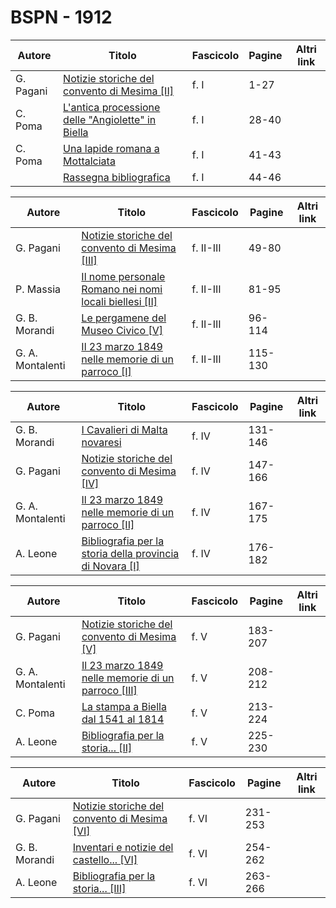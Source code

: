 # BSPN - 1912

| Autore    | Titolo                                                                                                 | Fascicolo | Pagine | Altri link |
|-----------|--------------------------------------------------------------------------------------------------------|-----------|--------|------------|
| G. Pagani | [Notizie storiche del convento di Mesima [II]](https://en.calameo.com/read/007260735c0f6216b6872)      | f. I      | 1-27   |            |
| C. Poma   | [L'antica processione delle "Angiolette" in Biella](https://en.calameo.com/read/007260735c0f6216b6872) | f. I      | 28-40  |            |
| C. Poma   | [Una lapide romana a Mottalciata](https://en.calameo.com/read/007260735c0f6216b6872)                   | f. I      | 41-43  |            |
|           | [Rassegna bibliografica](https://en.calameo.com/read/007260735c0f6216b6872)                            | f. I      | 44-46  |            |

| Autore           | Titolo                                                                                                      | Fascicolo | Pagine  | Altri link |
|------------------|-------------------------------------------------------------------------------------------------------------|-----------|---------|------------|
| G. Pagani        | [Notizie storiche del convento di Mesima [III]](https://en.calameo.com/read/007260735fe77be4dd1ec)          | f. II-III | 49-80   |            |
| P. Massia        | [Il nome personale Romano nei nomi locali biellesi [II]](https://en.calameo.com/read/007260735fe77be4dd1ec) | f. II-III | 81-95   |            |
| G. B. Morandi    | [Le pergamene del Museo Civico [V]](https://en.calameo.com/read/007260735fe77be4dd1ec)                      | f. II-III | 96-114  |            |
| G. A. Montalenti | [Il 23 marzo 1849 nelle memorie di un parroco [I]](https://en.calameo.com/read/007260735fe77be4dd1ec)       | f. II-III | 115-130 |            |

| Autore           | Titolo                                                                                                        | Fascicolo | Pagine  | Altri link |
|------------------|---------------------------------------------------------------------------------------------------------------|-----------|---------|------------|
| G. B. Morandi    | [I Cavalieri di Malta novaresi](https://en.calameo.com/read/00726073554fac1cee4ed)                            | f. IV     | 131-146 |            |
| G. Pagani        | [Notizie storiche del convento di Mesima [IV]](https://en.calameo.com/read/00726073554fac1cee4ed)             | f. IV     | 147-166 |            |
| G. A. Montalenti | [Il 23 marzo 1849 nelle memorie di un parroco [II]](https://en.calameo.com/read/00726073554fac1cee4ed)        | f. IV     | 167-175 |            |
| A. Leone         | [Bibliografia per la storia della provincia di Novara [I]](https://en.calameo.com/read/00726073554fac1cee4ed) | f. IV     | 176-182 |            |

| Autore           | Titolo                                                                                                  | Fascicolo | Pagine  | Altri link |
|------------------|---------------------------------------------------------------------------------------------------------|-----------|---------|------------|
| G. Pagani        | [Notizie storiche del convento di Mesima [V]](https://en.calameo.com/read/007260735cf08801b46d8)        | f. V      | 183-207 |            |
| G. A. Montalenti | [Il 23 marzo 1849 nelle memorie di un parroco [III]](https://en.calameo.com/read/007260735cf08801b46d8) | f. V      | 208-212 |            |
| C. Poma          | [La stampa a Biella dal 1541 al 1814](https://en.calameo.com/read/007260735cf08801b46d8)                | f. V      | 213-224 |            |
| A. Leone         | [Bibliografia per la storia... [II]](https://en.calameo.com/read/007260735cf08801b46d8)                 | f. V      | 225-230 |            |

| Autore        | Titolo                                                                                            | Fascicolo | Pagine  | Altri link |
|---------------|---------------------------------------------------------------------------------------------------|-----------|---------|------------|
| G. Pagani     | [Notizie storiche del convento di Mesima [VI]](https://en.calameo.com/read/0072607350bb12f9d2f20) | f. VI     | 231-253 |            |
| G. B. Morandi | [Inventari e notizie del castello... [VI]](https://en.calameo.com/read/0072607350bb12f9d2f20)     | f. VI     | 254-262 |            |
| A. Leone      | [Bibliografia per la storia... [III]](https://en.calameo.com/read/0072607350bb12f9d2f20)          | f. VI     | 263-266 |            |
